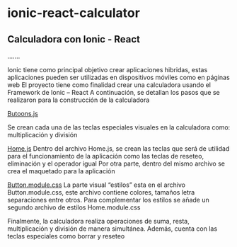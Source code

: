 # ionic-react-calculator


## Calculadora con Ionic - React 

.......

Ionic tiene como principal objetivo crear aplicaciones hibridas, estas aplicaciones pueden ser utilizadas en dispositivos móviles como en páginas web
El proyecto tiene como finalidad crear una calculadora usando el Framework de Ionic – React
A continuación, se detallan los pasos que se realizaron para la construcción de la calculadora
 
 
[Butoons.js](https://github.com/Josselyn-Troya/ionic-react-calculator/blob/main/src/components/Button.js)

Se crean cada una de las teclas especiales visuales en la calculadora como: multiplicación y división
 
[Home.js](https://github.com/Josselyn-Troya/ionic-react-calculator/blob/main/src/pages/Home.js)
Dentro del archivo Home.js, se crean las teclas que será de utilidad para el funcionamiento de la aplicación como las teclas de reseteo, eliminación y el operador igual 
Por otra parte, dentro del mismo archivo se crea el maquetado para la aplicación 
 

[Button.module.css](https://github.com/Josselyn-Troya/ionic-react-calculator/blob/main/src/components/Button.module.css)
La parte visual “estilos” esta en el archivo Button.module.css, este archivo contiene colores, tamaños letra separaciones entre otros. 
Para complementar los estilos se añade un segundo archivo de estilos Home.module.css

Finalmente, la calculadora realiza operaciones de suma, resta, multiplicación y división de manera simultánea.
Además, cuenta con las teclas especiales como borrar y reseteo 
       


